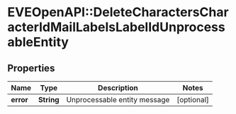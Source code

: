 # EVEOpenAPI::DeleteCharactersCharacterIdMailLabelsLabelIdUnprocessableEntity

## Properties
Name | Type | Description | Notes
------------ | ------------- | ------------- | -------------
**error** | **String** | Unprocessable entity message | [optional] 


